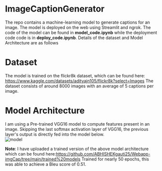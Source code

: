 # ImageCaptionGenerator
The repo contains a machine-learning model to generate captions for an image. The model is deployed on the web using Streamlit and ngrok.
The code of the model can be found in **model_code.ipynb** while the deployment code code is in **deploy_code.ipynb**.
Details of the dataset and Model Architecture are as follows

# Dataset
The model is trained on the flickr8k dataset, which can be found here: https://www.kaggle.com/datasets/adityajn105/flickr8k?select=Images
The dataset consists of around 8000 images with an average of 5 captions per image.

# Model Architecture
I am using a Pre-trained VGG16 model to compute features present in an image. Skipping the last softmax activation layer of VGG16, the previous layer's output is directly fed into the model below.   
![model](https://github.com/ABHISHEKgauti25/ImageCaptionGenerator/assets/109408129/b69c931d-e6b1-493e-9767-b56220b510a6)

**Note**: I have uploaded a trained version of the above model architecture which can be found here:https://github.com/ABHISHEKgauti25/Webapp-imgCap/tree/main/trained%20models Trained for nearly 50 epochs, this was able to achieve a Bleu score of 0.51.

